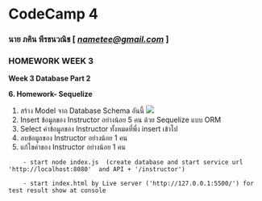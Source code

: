 # CodeCamp 4

### นาย ภคิน พีรธนวณิช  [ *nametee@gmail.com* ]
### HOMEWORK WEEK 3
**Week 3 Database Part 2** 

**6.  Homework- Sequelize** 
1.  สร้าง Model จาก Database Schema อันนี้ 
![](https://lh4.googleusercontent.com/eOvv4lIBJc2UGsXrtWDW0C91TDS0vwVDbyQp31rwjXiaeEFvedDJ8t8HUoYccvNzHz1FCa46bwnW6n3hriA9Y67zNy2ADjz0Tcdn6iAbeZK5pncx4UwBkgQjcRAbdl-7G6mcJegd)
2.  Insert ข้อมูลของ Instructor อย่างน้อย 5 คน ด้วย Sequelize แบบ ORM 
3.  Select ค่าข้อมูลของ Instructor ทั้งหมดที่พึ่ง insert เข้าไป 
4.  ลบข้อมูลของ Instructor อย่างน้อย 1 คน 
5.  แก้ไขค่าของ Instructor อย่างน้อย 1 คน

```
    - start node index.js  (create database and start service url 'http://localhost:8080'  and API + '/instructor')

    - start index.html by Live server ('http://127.0.0.1:5500/') for test result show at console
```